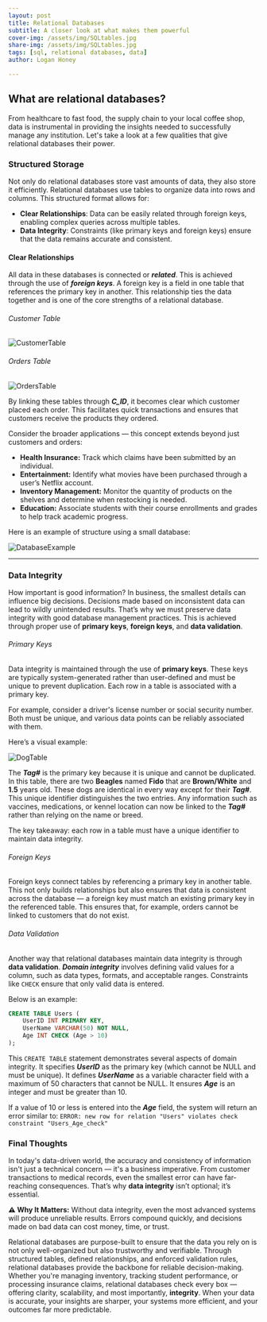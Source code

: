 ```yaml
---
layout: post
title: Relational Databases 
subtitle: A closer look at what makes them powerful
cover-img: /assets/img/SQLtables.jpg
share-img: /assets/img/SQLtables.jpg
tags: [sql, relational databases, data]
author: Logan Honey

---
```


## What are relational databases?

From healthcare to fast food, the supply chain to your local coffee shop, data is instrumental in providing the insights needed to successfully manage any institution. Let's take a look at a few qualities that give relational databases their power.

### Structured Storage

Not only do relational databases store vast amounts of data, they also store it efficiently. Relational databases use tables to organize data into rows and columns. This structured format allows for:

- **Clear Relationships**: Data can be easily related through foreign keys, enabling complex queries across multiple tables.
- **Data Integrity**: Constraints (like primary keys and foreign keys) ensure that the data remains accurate and consistent.

#### Clear Relationships

All data in these databases is connected or **_related_**. This is achieved through the use of **_foreign keys_**. A foreign key is a field in one table that references the primary key in another. This relationship ties the data together and is one of the core strengths of a relational database.

###### Customer Table

![CustomerTable](https://loganhoney.github.io/assets/img/customerstable.png)

###### Orders Table

![OrdersTable](https://loganhoney.github.io/assets/img/orderstable.png)

By linking these tables through **_C_ID_**, it becomes clear which customer placed each order. This facilitates quick transactions and ensures that customers receive the products they ordered.

Consider the broader applications — this concept extends beyond just customers and orders:

- **Health Insurance:** Track which claims have been submitted by an individual.
- **Entertainment:** Identify what movies have been purchased through a user’s Netflix account.
- **Inventory Management:** Monitor the quantity of products on the shelves and determine when restocking is needed.
- **Education:** Associate students with their course enrollments and grades to help track academic progress.

Here is an example of structure using a small database:

![DatabaseExample](https://loganhoney.github.io/assets/img/empdatabase.png)

---

### Data Integrity

How important is good information? In business, the smallest details can influence big decisions. Decisions made based on inconsistent data can lead to wildly unintended results. That’s why we must preserve data integrity with good database management practices. This is achieved through proper use of **primary keys**, **foreign keys**, and **data validation**.

###### Primary Keys

Data integrity is maintained through the use of **primary keys**. These keys are typically system-generated rather than user-defined and must be unique to prevent duplication. Each row in a table is associated with a primary key.

For example, consider a driver's license number or social security number. Both must be unique, and various data points can be reliably associated with them.

Here’s a visual example:

![DogTable](https://loganhoney.github.io/assets/img/dogtable.png)

The **_Tag#_** is the primary key because it is unique and cannot be duplicated. In this table, there are two **Beagles** named **Fido** that are **Brown/White** and **1.5** years old. These dogs are identical in every way except for their **_Tag#_**. This unique identifier distinguishes the two entries. Any information such as vaccines, medications, or kennel location can now be linked to the **_Tag#_** rather than relying on the name or breed.

The key takeaway: each row in a table must have a unique identifier to maintain data integrity.

###### Foreign Keys

Foreign keys connect tables by referencing a primary key in another table. This not only builds relationships but also ensures that data is consistent across the database — a foreign key must match an existing primary key in the referenced table. This ensures that, for example, orders cannot be linked to customers that do not exist.

###### Data Validation

Another way that relational databases maintain data integrity is through **data validation**. **_Domain integrity_** involves defining valid values for a column, such as data types, formats, and acceptable ranges. Constraints like `CHECK` ensure that only valid data is entered.

Below is an example:

```sql
CREATE TABLE Users (
    UserID INT PRIMARY KEY,
    UserName VARCHAR(50) NOT NULL,
    Age INT CHECK (Age > 10)
);
```


This `CREATE TABLE` statement demonstrates several aspects of domain integrity.
It specifies **_UserID_** as the primary key (which cannot be NULL and must be unique).
It defines **_UserName_** as a variable character field with a maximum of 50 characters that cannot be NULL.
It ensures **_Age_** is an integer and must be greater than 10.

If a value of 10 or less is entered into the **_Age_** field, the system will return an error similar to:
`ERROR: new row for relation "Users" violates check constraint "Users_Age_check"`

### Final Thoughts

In today's data-driven world, the accuracy and consistency of information isn't just a technical concern — it's a business imperative. From customer transactions to medical records, even the smallest error can have far-reaching consequences. That’s why **data integrity** isn’t optional; it’s essential.

<div class="callout warning">
  <strong>⚠️ Why It Matters:</strong> Without data integrity, even the most advanced systems will produce unreliable results. Errors compound quickly, and decisions made on bad data can cost money, time, or trust.
</div>

Relational databases are purpose-built to ensure that the data you rely on is not only well-organized but also trustworthy and verifiable. Through structured tables, defined relationships, and enforced validation rules, relational databases provide the backbone for reliable decision-making. Whether you're managing inventory, tracking student performance, or processing insurance claims, relational databases check every box — offering clarity, scalability, and most importantly, **integrity**. When your data is accurate, your insights are sharper, your systems more efficient, and your outcomes far more predictable.



